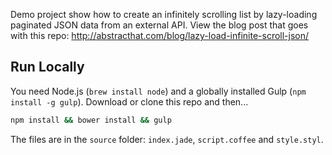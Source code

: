 Demo project show how to create an infinitely scrolling list by lazy-loading paginated JSON data from an external API. View the blog post that goes with this repo: http://abstracthat.com/blog/lazy-load-infinite-scroll-json/

## Run Locally
You need Node.js (`brew install node`) and a globally installed Gulp (`npm install -g gulp`). Download or clone this repo and then...

```sh
npm install && bower install && gulp
```

The files are in the `source` folder: `index.jade`, `script.coffee` and `style.styl`.
